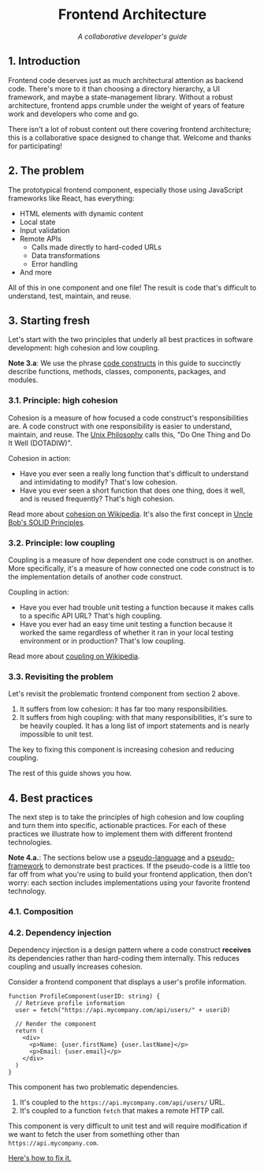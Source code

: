 <div align="center">
<h1>Frontend Architecture</h1>
<p><i>A collaborative developer's guide</i></p>
</div>

## 1. Introduction

Frontend code deserves just as much architectural attention as backend code. There's more to it than choosing a directory hierarchy, a UI framework, and maybe a state-management library. Without a robust architecture, frontend apps crumble under the weight of years of feature work and developers who come and go.

There isn't a lot of robust content out there covering frontend architecture; this is a collaborative space designed to change that. Welcome and thanks for participating!

## 2. The problem

The prototypical frontend component, especially those using JavaScript frameworks like React, has everything:

- HTML elements with dynamic content
- Local state
- Input validation
- Remote APIs
  - Calls made directly to hard-coded URLs
  - Data transformations
  - Error handling
- And more

All of this in one component and one file! The result is code that's difficult to understand, test, maintain, and reuse.

## 3. Starting fresh

Let's start with the two principles that underly all best practices in software development: high cohesion and low coupling.

**Note 3.a**: We use the phrase <u>code constructs</u> in this guide to succinctly describe functions, methods, classes, components, packages, and modules.

### 3.1. Principle: high cohesion

Cohesion is a measure of how focused a code construct's responsibilities are. A code construct with one responsibility is easier to understand, maintain, and reuse. The [Unix Philosophy](https://en.wikipedia.org/wiki/Unix_philosophy#Do_One_Thing_and_Do_It_Well) calls this, "Do One Thing and Do It Well (DOTADIW)". 

Cohesion in action:

- Have you ever seen a really long function that's difficult to understand and intimidating to modify? That's low cohesion.
- Have you ever seen a short function that does one thing, does it well, and is reused frequently? That's high cohesion.

Read more about [cohesion on Wikipedia](https://en.wikipedia.org/wiki/Cohesion_(computer_science)). It's also the first concept in [Uncle Bob's SOLID Principles](https://en.wikipedia.org/wiki/Single-responsibility_principle).

### 3.2. Principle: low coupling

Coupling is a measure of how dependent one code construct is on another. More specifically, it's a measure of how connected one code construct is to the implementation details of another code construct.

Coupling in action:

- Have you ever had trouble unit testing a function because it makes calls to a specific API URL? That's high coupling.
- Have you ever had an easy time unit testing a function because it worked the same regardless of whether it ran in your local testing environment or in production? That's low coupling.

Read more about [coupling on Wikipedia](https://en.wikipedia.org/wiki/Coupling_(computer_programming)).

### 3.3. Revisiting the problem

Let's revisit the problematic frontend component from section 2 above.

1. It suffers from low cohesion: it has far too many responsibilities.
2. It suffers from high coupling: with that many responsibilities, it's sure to be heavily coupled. It has a long list of import statements and is nearly impossible to unit test.

The key to fixing this component is increasing cohesion and reducing coupling.

The rest of this guide shows you how.

## 4. Best practices

The next step is to take the principles of high cohesion and low coupling and turn them into specific, actionable practices. For each of these practices we illustrate how to implement them with different frontend technologies.

**Note 4.a.**: The sections below use a <u>pseudo-language</u> and a <u>pseudo-framework</u> to demonstrate best practices. If the pseudo-code is a little too far off from what you're using to build your frontend application, then don't worry: each section includes implementations using your favorite frontend technology.

### 4.1. Composition

### 4.2. Dependency injection

Dependency injection is a design pattern where a code construct **receives** its dependencies rather than hard-coding them internally. This reduces coupling and usually increases cohesion. 

Consider a frontend component that displays a user's profile information.

```tsx
function ProfileComponent(userID: string) {
  // Retrieve profile information
  user = fetch("https://api.mycompany.com/api/users/" + useriD)

  // Render the component
  return (
    <div>
      <p>Name: {user.firstName} {user.lastName}</p>
      <p>Email: {user.email}</p>
    </div>
  )
}
```

This component has two problematic dependencies.

1. It's coupled to the `https://api.mycompany.com/api/users/` URL. 
2. It's coupled to a function `fetch` that makes a remote HTTP call.

This component is very difficult to unit test and will require modification if we want to fetch the user from something other than `https://api.mycompany.com`.

[Here's how to fix it.](/docs/dependency-injection.md)